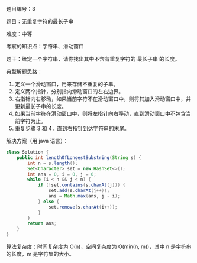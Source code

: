 题目编号：3

题目：无重复字符的最长子串

难度：中等

考察的知识点：字符串、滑动窗口

题干：给定一个字符串，请你找出其中不含有重复字符的 最长子串 的长度。

典型解题思路：

1. 定义一个滑动窗口，用来存储不重复的子串。
2. 定义两个指针，分别指向滑动窗口的左右边界。
3. 右指针向右移动，如果当前字符不在滑动窗口中，则将其加入滑动窗口中，并更新最长子串的长度。
4. 如果当前字符在滑动窗口中，则将左指针向右移动，直到滑动窗口中不包含当前字符为止。
5. 重复步骤 3 和 4，直到右指针到达字符串的末尾。

解决方案（用 java 语言）：

```java
class Solution {
    public int lengthOfLongestSubstring(String s) {
        int n = s.length();
        Set<Character> set = new HashSet<>();
        int ans = 0, i = 0, j = 0;
        while (i < n && j < n) {
            if (!set.contains(s.charAt(j))) {
                set.add(s.charAt(j++));
                ans = Math.max(ans, j - i);
            } else {
                set.remove(s.charAt(i++));
            }
        }
        return ans;
    }
}
```

算法复杂度：时间复杂度为 O(n)，空间复杂度为 O(min(n, m))，其中 n 是字符串的长度，m 是字符集的大小。